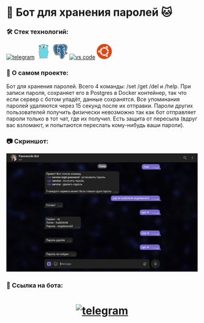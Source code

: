# 🤖 Бот для хранения паролей 🐱

<h3 align="left">🛠 Стек технологий:</h3>

<!-- Telegram -->
<a href="https://telegram.org/" target="_blank">
<img src="https://img.icons8.com/color/48/000000/telegram-app--v3.png" alt="telegram" width="40" height="40"/></a>
<!-- Golang -->
<a href="https://golang.org" target="_blank"> 
<img src="https://raw.githubusercontent.com/devicons/devicon/master/icons/go/go-original.svg" alt="go lang" width="40" height="40"/></a>
<!-- Postgresql -->
<a href="https://github.com/hud0shnik/golang-to-do" >
<img src="https://raw.githubusercontent.com/devicons/devicon/master/icons/postgresql/postgresql-original.svg" alt="Postgresql" width="40" height="40"/></a>
<!-- Visual Studio Code -->
<a href="https://code.visualstudio.com/" target="_blank">
<img src="https://img.icons8.com/fluent/48/000000/visual-studio-code-2019.png" alt="vs code" width="40" height="40"/></a>
<!-- Ubuntu -->
<a href="https://ubuntu.com/" >
<img src="https://raw.githubusercontent.com/github/explore/80688e429a7d4ef2fca1e82350fe8e3517d3494d/topics/ubuntu/ubuntu.png" alt="Ubuntu" width="40" height="40"/></a>

<h3 align="left">📄 О самом проекте:</h3>

Бот для хранения паролей. Всего 4 команды: /set /get /del и /help. При записи пароля, сохраняет его в Postgres в Docker контейнер, так что если сервер с ботом упадёт, данные сохранятся. Все упоминания паролей удаляются через 15 секунд после их отправки. Пароли других пользователей получить физически невозможно так как бот отправляет пароли только в тот чат, где их получил. Есть защита от пересыла (вдруг вас взломают, и попытаются переслать кому-нибудь ваши пароли).

<h3 align="left">📷 Скриншот:</h3>

<img src="https://github.com/hud0shnik/test_tasks/blob/main/vk_password_bot/screenshot.png"/>

<h3 align="left">🔗 Ссылка на бота:</h3>
<h1 align="center">
   <a href="https://t.me/hud0shnik_password_bot" target="_blank"><img src="https://img.icons8.com/external-vitaliy-gorbachev-blue-vitaly-gorbachev/60/000000/external-robot-support-vitaliy-gorbachev-blue-vitaly-gorbachev.png" alt="telegram" width="60" height="60"/></a>
</h1>

